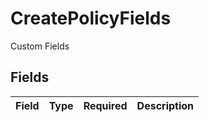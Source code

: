 # CreatePolicyFields

Custom Fields


## Fields

| Field       | Type        | Required    | Description |
| ----------- | ----------- | ----------- | ----------- |